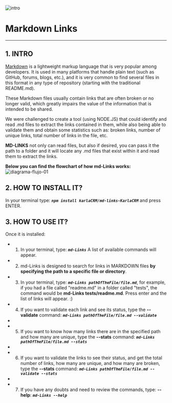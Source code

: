 ![intro](https://user-images.githubusercontent.com/114018277/213886795-204b62e1-a7cf-42c3-92d1-f007f8b6f161.png)
# Markdown Links

***

## 1. INTRO

[Markdown](https://es.wikipedia.org/wiki/Markdown) is a lightweight markup language that is very popular among developers. It is used in many platforms that handle plain text (such as GitHub, forums, blogs, etc.), and it is very common to find several files in this format in any type of repository (starting with the traditional README.md).

These Markdown files usually contain links that are often broken or no longer valid, which greatly impairs the value of the information that is intended to be shared.

We were challenged to create a tool (using NODE.JS) that could identify and read .md files to extract the links contained in them, while also being able to validate them and obtain some statistics such as: broken links, number of unique links, total number of links in the file, etc.

**MD-LINKS** not only can read files, but also if desired, you can pass it the path to a folder and it will locate any .md files that exist within it and read them to extract the links.

**Below you can find the flowchart of how md-Links works:**
![diagrama-flujo-01](https://user-images.githubusercontent.com/114018277/214339176-4ddaced7-242d-407c-90ea-5115efb0e1fd.png)


## 2. HOW TO INSTALL IT?

In your terminal type:  ***`npm install karlaCRM/md-links-KarlaCRM`*** and press ENTER. 

## 3. HOW TO USE IT?

Once it is installed:

* 1. In your terminal, type: ***`md-Links`***
A list of available commands will appear.

* 2. md-Links is designed to search for links in MARKDOWN files **by specifying the path to a specific file or directory**.

* 3. In your terminal, type: ***`md-Links pathOfTheFile/file.md`***, for example, if you had a file called "readme.md" in a folder called "tests", the command would be **md-Links tests/readme.md**. Press enter and the list of links will appear. :)

* 4. If you want to validate each link and see its status, type the **--validate** command: ***`md-Links pathOfTheFile/file.md --validate`***
* 
* 5. If you want to know how many links there are in the specified path and how many are unique, type the **--stats** command: ***`md-Links pathOfTheFile/file.md --stats`***
* 
* 6. If you want to validate the links to see their status, and get the total number of links, how many are unique, and how many are broken, type the **--stats** command:  ***`md-Links pathOfTheFile/file.md --validate --stats`***
* 
* 7. If you have any doubts and need to review the commands, type: **--help**:  ***`md-Links --help`***


